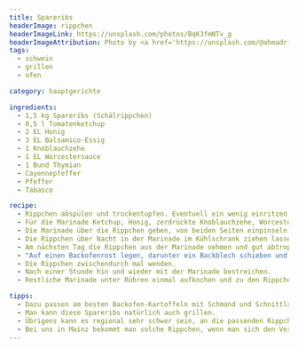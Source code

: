 ```yaml
---
title: Spareribs
headerImage: rippchen
headerImageLink: https://unsplash.com/photos/BqK3fmNTv_g
headerImageAttribution: Photo by <a href='https://unsplash.com/@ahmadr1?utm_source=unsplash&utm_medium=referral&utm_content=creditCopyText'>Ahmad</a> on <a href='https://unsplash.com/?utm_source=unsplash&utm_medium=referral&utm_content=creditCopyText'>Unsplash</a>
tags:
  - schwein
  - grillen
  - ofen

category: hauptgerichte

ingredients:
  - 1,5 kg Spareribs (Schälrippchen)
  - 0,5 l Tomatenketchup
  - 2 EL Honig
  - 3 EL Balsamico-Essig
  - 1 Knoblauchzehe
  - 1 EL Worcestersauce
  - 1 Bund Thymian
  - Cayennepfeffer
  - Pfeffer
  - Tabasco

recipe:
  - Rippchen abspülen und trockentupfen. Eventuell ein wenig einritzen, damit die Marinade besser einziehen kann.
  - Für die Marinade Ketchup, Honig, zerdrückte Knoblauchzehe, Worcestersauce, Thymianblätter, Pfeffer, Cayennepfeffer und ein paar spritzer Tabasco miteinander vermengen.
  - Die Marinade über die Rippchen geben, von beiden Seiten einpinseln.
  - Die Rippchen über Nacht in der Marinade im Kühlschrank ziehen lassen.
  - Am nächsten Tag die Rippchen aus der Marinade nehmen und gut abtropfen lassen.
  - "Auf einen Backofenrost legen, darunter ein Backblech schieben und im vorgeheizten Backofen bei 180 Grad (Umluft: 170 Grad/ Gas: Stufe 3) etwa 1 1/2 Stunden braten."
  - Die Rippchen zwischendurch mal wenden.
  - Nach einer Stunde hin und wieder mit der Marinade bestreichen.
  - Restliche Marinade unter Rühren einmal aufkochen und zu den Rippchen servieren.

tipps:
  - Dazu passen am besten Backofen-Kartoffeln mit Schmand und Schnittlauch
  - Man kann diese Spareribs natürlich auch grillen.
  - Übrigens kann es regional sehr schwer sein, an die passenden Rippchen zu kommen. Sie dürfen nämlich auch nicht zu fleischig sein.
  - Bei uns in Mainz bekommt man solche Rippchen, wenn man sich den Verkäuferinnen denn hat verständlich machen können, allerhöchstens im Sommer. Dann muß man zudem noch Glück haben, daß sie nicht schon fertig eingelegt sind.
---
```


